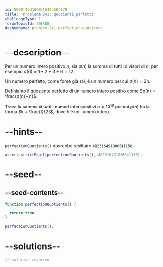```yaml
---
id: 5900f45d1000cf542c50ff70
title: 'Problema 241: quozienti perfetti'
challengeType: 1
forumTopicId: 301888
dashedName: problem-241-perfection-quotients
---
```


# --description--

Per un numero intero positivo $n$, sia $σ(n)$ la somma di tutti i divisori di $n$, per esempio $σ(6) = 1 + 2 + 3 + 6 = 12$.

Un numero perfetto, come forse già sai, è un numero per cui $σ(n) = 2n$.

Definiamo il quoziente perfetto di un numero intero positivo come $p(n) = \frac{σ(n)}{n}$.

Trova la somma di tutti i numeri interi positivi $n ≤ {10}^{18}$ per cui $p(n)$ ha la forma $k + \frac{1}{2}$, dove $k$ è un numero intero.

# --hints--

`perfectionQuotients()` dovrebbe restituire `482316491800641150`.

```js
assert.strictEqual(perfectionQuotients(), 482316491800641150);
```

# --seed--

## --seed-contents--

```js
function perfectionQuotients() {

  return true;
}

perfectionQuotients();
```

# --solutions--

```js
// solution required
```
